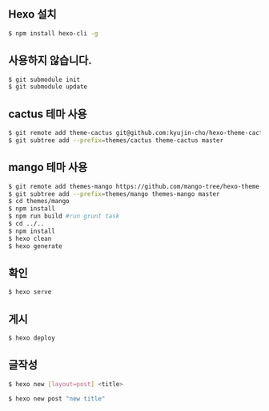 ## Hexo 설치

```bash
$ npm install hexo-cli -g
```

## 사용하지 않습니다.

```bash
$ git submodule init
$ git submodule update
```

## cactus 테마 사용

```bash
$ git remote add theme-cactus git@github.com:kyujin-cho/hexo-theme-cactus.git
$ git subtree add --prefix=themes/cactus theme-cactus master
```

## mango 테마 사용

```bash
$ git remote add themes-mango https://github.com/mango-tree/hexo-theme-mango.git
$ git subtree add --prefix=themes/mango themes-mango master
$ cd themes/mango
$ npm install
$ npm run build #run grunt task
$ cd ../..
$ npm install
$ hexo clean
$ hexo generate
```

## 확인

```bash
$ hexo serve
```

## 게시

```bash
$ hexo deploy
```

## 글작성

```bash
$ hexo new [layout=post] <title>
```

```bash
$ hexo new post "new title"
```
